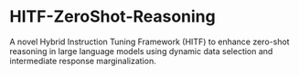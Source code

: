 # HITF-ZeroShot-Reasoning
A novel Hybrid Instruction Tuning Framework (HITF) to enhance zero-shot reasoning in large language models using dynamic data selection and intermediate response marginalization.
